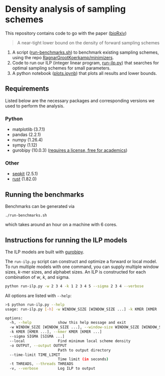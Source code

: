 # Density analysis of sampling schemes

This repository contains code to go with the paper ([bioRxiv](https://www.biorxiv.org/content/10.1101/2024.09.06.611668v1))
> A near-tight lower bound on the density of forward sampling schemes

1. A script ([run-benchmarks.sh](./run-benchmarks.sh)) to benchmark existing sampling schemes, using the repo [RagnarGrootKoerkamp/minimizers](https://github.com/RagnarGrootKoerkamp/minimizers).
2. Code to run our ILP (integer linear program, [run-ilp.py](./run-ilp.py)) that searches for optimal
   sampling schemes for small parameters.
3. A python notebook ([plots.ipynb](./plots.ipynb)) that plots all results and
   lower bounds.


## Requirements
Listed below are the necessary packages and corresponding versions we used to perform the analysis. 
### Python
* matplotlib (3.7.1)
* pandas (2.2.1)
* numpy (1.26.4)
* sympy (1.12)
* gurobipy (10.0.3) ([requires a license, free for academics](https://www.gurobi.com/features/academic-wls-license/))

### Other
* [seqkit](https://bioinf.shenwei.me/seqkit/) (2.5.1)
* [rust](https://www.rust-lang.org/) (1.82.0)

## Running the benchmarks
Benchmarks can be generated via
```
./run-benchmarks.sh
```
which takes around an hour on a machine with 6 cores.

## Instructions for running the ILP models
The ILP models are built with [gurobipy](https://support.gurobi.com/hc/en-us/articles/360044290292-How-do-I-install-Gurobi-for-Python).

The `run-ilp.py` script can construct and optimize a forward or local model. To run multiple models
with one command, you can supply multiple window sizes, _k_-mer sizes, and alphabet sizes. An ILP
is constructed for each combination of _w_, _k_, and sigma.
```bash
python run-ilp.py -w 2 3 4 -k 1 2 3 4 5 --sigma 2 3 4 --verbose
```

All options are listed with `--help`:
```bash
>$ python run-ilp.py --help
usage: run-ilp.py [-h] -w WINDOW_SIZE [WINDOW_SIZE ...] -k KMER [KMER ...] --sigma SIGMA [SIGMA ...] [--local] [-o OUTPUT] [--time-limit TIME_LIMIT] [-t THREADS] [-v]

options:
  -h, --help            show this help message and exit
  -w WINDOW_SIZE [WINDOW_SIZE ...], --window-size WINDOW_SIZE [WINDOW_SIZE ...]
  -k KMER [KMER ...], --kmer KMER [KMER ...]
  --sigma SIGMA [SIGMA ...]
  --local               Find minimum local scheme density
  -o OUTPUT, --output OUTPUT
                        Path to output directory
  --time-limit TIME_LIMIT
                        Time limit (in seconds)
  -t THREADS, --threads THREADS
  -v, --verbose         Log ILP to output
```
